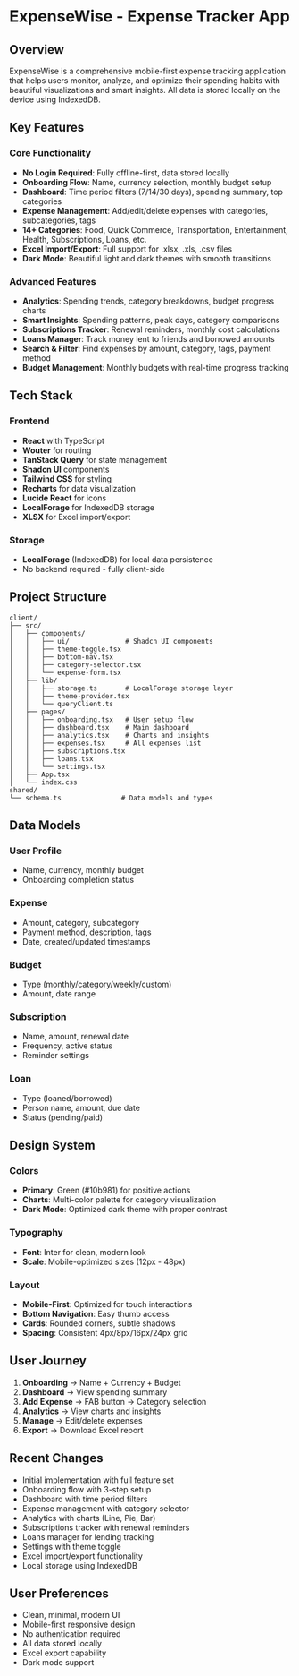 # ExpenseWise - Expense Tracker App

## Overview
ExpenseWise is a comprehensive mobile-first expense tracking application that helps users monitor, analyze, and optimize their spending habits with beautiful visualizations and smart insights. All data is stored locally on the device using IndexedDB.

## Key Features

### Core Functionality
- **No Login Required**: Fully offline-first, data stored locally
- **Onboarding Flow**: Name, currency selection, monthly budget setup
- **Dashboard**: Time period filters (7/14/30 days), spending summary, top categories
- **Expense Management**: Add/edit/delete expenses with categories, subcategories, tags
- **14+ Categories**: Food, Quick Commerce, Transportation, Entertainment, Health, Subscriptions, Loans, etc.
- **Excel Import/Export**: Full support for .xlsx, .xls, .csv files
- **Dark Mode**: Beautiful light and dark themes with smooth transitions

### Advanced Features
- **Analytics**: Spending trends, category breakdowns, budget progress charts
- **Smart Insights**: Spending patterns, peak days, category comparisons
- **Subscriptions Tracker**: Renewal reminders, monthly cost calculations
- **Loans Manager**: Track money lent to friends and borrowed amounts
- **Search & Filter**: Find expenses by amount, category, tags, payment method
- **Budget Management**: Monthly budgets with real-time progress tracking

## Tech Stack

### Frontend
- **React** with TypeScript
- **Wouter** for routing
- **TanStack Query** for state management
- **Shadcn UI** components
- **Tailwind CSS** for styling
- **Recharts** for data visualization
- **Lucide React** for icons
- **LocalForage** for IndexedDB storage
- **XLSX** for Excel import/export

### Storage
- **LocalForage** (IndexedDB) for local data persistence
- No backend required - fully client-side

## Project Structure

```
client/
├── src/
│   ├── components/
│   │   ├── ui/              # Shadcn UI components
│   │   ├── theme-toggle.tsx
│   │   ├── bottom-nav.tsx
│   │   ├── category-selector.tsx
│   │   └── expense-form.tsx
│   ├── lib/
│   │   ├── storage.ts       # LocalForage storage layer
│   │   ├── theme-provider.tsx
│   │   └── queryClient.ts
│   ├── pages/
│   │   ├── onboarding.tsx   # User setup flow
│   │   ├── dashboard.tsx    # Main dashboard
│   │   ├── analytics.tsx    # Charts and insights
│   │   ├── expenses.tsx     # All expenses list
│   │   ├── subscriptions.tsx
│   │   ├── loans.tsx
│   │   └── settings.tsx
│   ├── App.tsx
│   └── index.css
shared/
└── schema.ts               # Data models and types
```

## Data Models

### User Profile
- Name, currency, monthly budget
- Onboarding completion status

### Expense
- Amount, category, subcategory
- Payment method, description, tags
- Date, created/updated timestamps

### Budget
- Type (monthly/category/weekly/custom)
- Amount, date range

### Subscription
- Name, amount, renewal date
- Frequency, active status
- Reminder settings

### Loan
- Type (loaned/borrowed)
- Person name, amount, due date
- Status (pending/paid)

## Design System

### Colors
- **Primary**: Green (#10b981) for positive actions
- **Charts**: Multi-color palette for category visualization
- **Dark Mode**: Optimized dark theme with proper contrast

### Typography
- **Font**: Inter for clean, modern look
- **Scale**: Mobile-optimized sizes (12px - 48px)

### Layout
- **Mobile-First**: Optimized for touch interactions
- **Bottom Navigation**: Easy thumb access
- **Cards**: Rounded corners, subtle shadows
- **Spacing**: Consistent 4px/8px/16px/24px grid

## User Journey

1. **Onboarding** → Name + Currency + Budget
2. **Dashboard** → View spending summary
3. **Add Expense** → FAB button → Category selection
4. **Analytics** → View charts and insights
5. **Manage** → Edit/delete expenses
6. **Export** → Download Excel report

## Recent Changes
- Initial implementation with full feature set
- Onboarding flow with 3-step setup
- Dashboard with time period filters
- Expense management with category selector
- Analytics with charts (Line, Pie, Bar)
- Subscriptions tracker with renewal reminders
- Loans manager for lending tracking
- Settings with theme toggle
- Excel import/export functionality
- Local storage using IndexedDB

## User Preferences
- Clean, minimal, modern UI
- Mobile-first responsive design
- No authentication required
- All data stored locally
- Excel export capability
- Dark mode support
